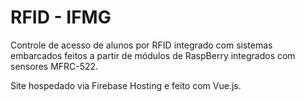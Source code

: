 # RFID - IFMG

Controle de acesso de alunos por RFID integrado com sistemas embarcados feitos a partir de módulos
de RaspBerry integrados com sensores MFRC-522.

Site hospedado via Firebase Hosting e feito com Vue.js.
